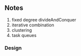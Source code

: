 ## Notes

1. fixed degree divideAndConquer
2. iterative combination
3. clustering
4. task queues

### Design
